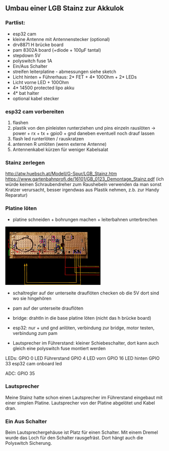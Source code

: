 ## Umbau einer LGB Stainz zur Akkulok

### Partlist:
* esp32 cam
* kleine Antenne mit Antennenstecker (optional)
* drv8871 H brücke board
* pam 8302A board (+diode + 100µF tantal)
* stepdown 5V
* polyswitch fuse 1A
* Ein/Aus Schalter
* streifen leiterplatine - abmessungen siehe sketch
* Licht hinten + Führerhaus: 2* FET + 4* 100Ohm + 2* LEDs
* Licht vorne LED + 100Ohm
* 4* 14500 protected lipo akku
* 4* bat halter
* optional kabel stecker

### esp32 cam vorbereiten
   1. flashen
   2. plastik von den pinleisten runterziehen und pins einzeln rauslöten -> power + rx + tx + gpio0 + gnd daneben eventuell noch drauf lassen
   3. flash led runterlöten / rauskratzen
   4. antennen R umlöten (wenn externe Antenne)
   5. Antennenkabel kürzen für weniger Kabelsalat

### Stainz zerlegen
   http://atw.huebsch.at/Modell/G-Spur/LGB_Stainz.htm https://www.gartenbahnprofi.de/16101/GB_0123_Demontage_Stainz.pdf (ich würde keinen Schraubendreher zum Raushebeln verwenden da man sonst Kratzer verursacht, besser irgendwas aus Plastik nehmen, z.b. zur Handy Reparatur)

### Platine löten
* platine schneiden + bohrungen machen + leiterbahnen unterbrechen

<img src="img_stainz_platine.jpg" alt="Ikea Braunit & Pins" width="300"/>

* schaltregler auf der unterseite drauflöten
   checken ob die 5V dort sind wo sie hingehören

* pam auf der unterseite drauflöten

* bridge: drahtln in die base platine löten (nicht das h brücke board)

* esp32: nur + und gnd anlöten, verbindung zur bridge, motor testen, verbindung zum pam

* Lautsprecher im Führerstand: kleiner Schiebeschalter, dort kann auch gleich eine polyswitch fuse montiert werden

LEDs:
GPIO 0  LED Führerstand
GPIO 4  LED vorn
GPIO 16 LED hinten
GPIO 33 esp32 cam onboard led

ADC:
GPIO 35

### Lautsprecher
Meine Stainz hatte schon einen Lautsprecher im Führerstand eingebaut mit einer simplen Platine. Lautsprecher von der Platine abgelötet und Kabel dran.

### Ein Aus Schalter
Beim Lautsprechergehäuse ist Platz für einen Schalter. Mit einem Dremel wurde das Loch für den Schalter rausgefräst. Dort hängt auch die Polyswitch Sicherung.
